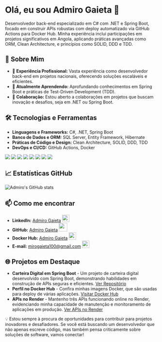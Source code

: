 # Olá, eu sou Admiro Gaieta 👋

Desenvolvedor back-end especializado em C# com .NET e Spring Boot, focado em construir APIs robustas com deploy automatizado via GitHub Actions para Docker Hub. Minha experiência inclui participações em projetos significativos em Angola, aplicando práticas avançadas como ORM, Clean Architecture, e princípios como SOLID, DDD e TDD.

## 🚀 Sobre Mim

- 🔭 **Experiência Profissional:** Vasta experiência como desenvolvedor back-end em projetos nacionais, oferecendo soluções escaláveis e eficientes.
- 🌱 **Atualmente Aprendendo:** Aprofundando conhecimentos em Spring Boot e práticas de Test-Driven Development (TDD).
- 💬 **Colaboração:** Estou aberto a colaborações em projetos que buscam inovação e desafios, seja em .NET ou Spring Boot.

## 🛠️ Tecnologias e Ferramentas

- **Linguagens e Frameworks:** C#, .NET, Spring Boot
- **Banco de Dados e ORM:** SQL Server, Entity Framework, Hibernate
- **Práticas de Código e Design:** Clean Architecture, SOLID, DDD, TDD
- **DevOps e CI/CD:** GitHub Actions, Docker

<img src="https://img.icons8.com/color/48/000000/c-sharp-logo.png"/>   <img src="https://img.icons8.com/color/48/000000/spring-logo.png"/> <img src="https://img.icons8.com/color/48/000000/microsoft-sql-server.png"/>   <img src="https://img.icons8.com/color/48/000000/hibernate.png"/> <img src="https://img.icons8.com/color/48/000000/idea.png"/>   <img src="https://img.icons8.com/color/48/000000/domain.png"/> <img src="https://img.icons8.com/material-outlined/48/000000/github.png"/> <img src="https://img.icons8.com/windows/32/000000/docker.png"/>


## 📈 Estatísticas GitHub

![Admiro's GitHub stats](https://github-readme-stats.vercel.app/api?username=admirogaieta&show_icons=true&theme=radical)

## 📫 Como me encontrar

- **LinkedIn:** [Admiro Gaieta](https://www.linkedin.com/in/admiro-gaieta-0a1739188/) [<img src="https://img.icons8.com/color/48/000000/linkedin.png" width="24"/>](https://www.linkedin.com/in/admiro-gaieta-0a1739188/)
- **GitHub:** [Admiro Gaieta](https://github.com/AdmiroGaieta) [<img src="https://img.icons8.com/ios-filled/50/000000/github.png" width="28"/>](https://github.com/AdmiroGaieta)
- **Docker Hub:** [Admiro Gaieta](https://hub.docker.com/repositories/admiro) [<img src="https://img.icons8.com/color/48/000000/docker.png" width="24"/>](https://hub.docker.com/repositories/admiro)
- **E-mail:** mirogaieta100@gmail.com [<img src="https://img.icons8.com/color/48/000000/gmail.png" width="24"/>](mailto:mirogaieta100@gmail.com)



## 🌐 Projetos em Destaque

- **Carteira Digital em Spring Boot** - Um projeto de carteira digital desenvolvido com Spring Boot, demonstrando habilidades em construção de APIs seguras e eficientes. [Ver Repositório](https://github.com/AdmiroGaieta/Carteira-Digital)
- **Perfil no Docker Hub** - Confira minhas imagens Docker, que são usadas para deploy de várias aplicações. [Visitar Docker Hub](https://hub.docker.com/repositories/admiro)
- **APIs no Render** - Mantenho três APIs funcionando online no Render, evidenciando minha capacidade de manutenção e monitoramento de aplicações em produção. [Ver APIs no Render](https://dashboard.render.com/)

💡 Estou sempre à procura de oportunidades para contribuir para projetos inovadores e desafiadores. Se você está buscando um desenvolvedor que não apenas escreve código, mas também pensa criticamente sobre soluções de software, vamos conectar!







